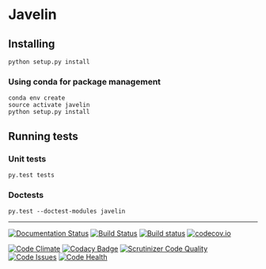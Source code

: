 # Javelin

## Installing

```
python setup.py install
```

### Using conda for package management

```
conda env create
source activate javelin
python setup.py install
```

## Running tests

### Unit tests

```
py.test tests
```
### Doctests

```
py.test --doctest-modules javelin
```

---
[![Documentation Status](https://readthedocs.org/projects/javelin/badge/?version=latest)](http://javelin.readthedocs.io/en/latest/?badge=latest)
[![Build Status](https://travis-ci.org/rosswhitfield/javelin.svg?branch=master)](https://travis-ci.org/rosswhitfield/javelin)
[![Build status](https://ci.appveyor.com/api/projects/status/32ajp5h0qunugdl3?svg=true)](https://ci.appveyor.com/project/rosswhitfield/javelin)
[![codecov.io](https://codecov.io/github/rosswhitfield/javelin/coverage.svg?branch=master)](https://codecov.io/github/rosswhitfield/javelin?branch=master)

[![Code Climate](https://codeclimate.com/github/rosswhitfield/javelin/badges/gpa.svg)](https://codeclimate.com/github/rosswhitfield/javelin)
[![Codacy Badge](https://api.codacy.com/project/badge/grade/1d159bdd70ee4705b8e73238e59cc841)](https://www.codacy.com/app/whitfieldre/javelin)
[![Scrutinizer Code Quality](https://scrutinizer-ci.com/g/rosswhitfield/javelin/badges/quality-score.png?b=master)](https://scrutinizer-ci.com/g/rosswhitfield/javelin/?branch=master)
[![Code Issues](https://www.quantifiedcode.com/api/v1/project/b9400bc9e65144499231b2137856ce35/badge.svg)](https://www.quantifiedcode.com/app/project/b9400bc9e65144499231b2137856ce35)
[![Code Health](https://landscape.io/github/rosswhitfield/javelin/master/landscape.svg?style=flat)](https://landscape.io/github/rosswhitfield/javelin/master)
